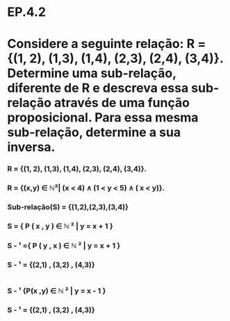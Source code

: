 # EP.4.2
<h1> Considere a seguinte relação: R = {(1, 2), (1,3), (1,4), (2,3), (2,4), (3,4)}. Determine uma sub-relação, diferente de R e descreva essa sub-relação através de uma função proposicional. Para essa mesma sub-relação, determine a sua inversa. </h1>

###  <p>  R = {(1, 2), (1,3), (1,4), (2,3), (2,4), (3,4)}. </p>

### <p>  R = {(x,y) &isin; ℕ²| (x < 4) ∧ (1 < y < 5) ∧ ( x < y)}. </p>

### <p>  Sub-relação(S) = {(1,2),(2,3),(3,4)} </p>

### <p> S = { P (  x , y ) &isin; ℕ ² | y = x + 1 }</p>


### <p> S - ¹ ={ P ( y , x ) &isin; ℕ ² | y = x + 1 } </p>

### <p>  S - ¹ = {(2,1) , (3,2) , (4,3)} </p>  
<h1></h1>

### <p>  S - ¹ {P(x ,y) &isin; ℕ ² | y = x - 1 } </p>

### <p>  S - ¹ = {(2,1) , (3,2) , (4,3)} </p>